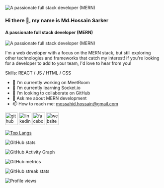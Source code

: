 ![A passionate full stack developer (MERN)](https://funny-cajeta-36cab9.netlify.app/static/media/My-photo.868128e1e61b926bb0f6.png)


### Hi there 👋, my name is Md.Hossain Sarker
#### A passionate full stack developer (MERN)
![A passionate full stack developer (MERN)](https://funny-cajeta-36cab9.netlify.app/static/media/My-photo.868128e1e61b926bb0f6.png)

I'm a web developer with a focus on the MERN stack, but still exploring other technologies and frameworks that catch my interest! if you're looking for a developer to add to your team, I'd love to hear from you!

Skills: REACT / JS / HTML / CSS

- 🔭 I’m currently working on MeetRoom 
- 🌱 I’m currently learning Socket.io 
- 👯 I’m looking to collaborate on GitHub 
- 💬 Ask me about MERN development 
- 📫 How to reach me: mossahid.hossain@gmail.com 


[<img src='https://cdn.jsdelivr.net/npm/simple-icons@3.0.1/icons/github.svg' alt='github' height='40'>](https://github.com/Mossahid123)  [<img src='https://cdn.jsdelivr.net/npm/simple-icons@3.0.1/icons/linkedin.svg' alt='linkedin' height='40'>](https://www.linkedin.com/in/md-hossain-sarker-539170241/)  [<img src='https://cdn.jsdelivr.net/npm/simple-icons@3.0.1/icons/facebook.svg' alt='facebook' height='40'>](https://www.facebook.com/mossahid.hossain)  [<img src='https://cdn.jsdelivr.net/npm/simple-icons@3.0.1/icons/icloud.svg' alt='website' height='40'>](https://funny-cajeta-36cab9.netlify.app/)  

[![Top Langs](https://github-readme-stats.vercel.app/api/top-langs/?username=Mossahid123)](https://github.com/anuraghazra/github-readme-stats)

![GitHub stats](https://github-readme-stats.vercel.app/api?username=Mossahid123&show_icons=true&count_private=true)  

![GitHub Activity Graph](https://activity-graph.herokuapp.com/graph?username=Mossahid123)  

![GitHub metrics](https://metrics.lecoq.io/Mossahid123)  

![GitHub streak stats](https://github-readme-streak-stats.herokuapp.com/?user=Mossahid123)  

![Profile views](https://gpvc.arturio.dev/Mossahid123)  
